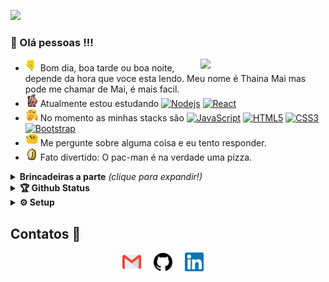 <p align="left">
  <img src="https://user-images.githubusercontent.com/5679180/79618120-0daffb80-80be-11ea-819e-d2b0fa904d07.gif" width="27px">
</p>

### 👋 Olá pessoas !!!

<img align='right' src='https://user-images.githubusercontent.com/5713670/87202985-820dcb80-c2b6-11ea-9f56-7ec461c497c3.gif' width='200"'>

- <img alt="GIF" src="https://github.com/deut-erium/deut-erium/blob/master/assets/wave.gif?raw=1" width="20vw" /> Bom dia, boa tarde ou boa noite, depende da hora que voce esta lendo. Meu nome é Thaina Mai mas pode me chamar de Mai, é mais facil.
- <img alt="GIF" src="https://github.com/deut-erium/deut-erium/blob/master/assets/gandalf_parrot.gif?raw=1" width="20vw" /> Atualmente estou estudando 
[![Nodejs](https://img.shields.io/badge/-Nodejs-black?style=flat&logo=Node.js&link=https://github.com/mnagahama)](https://github.com/mnagahama) 
[![React](https://img.shields.io/badge/-React-black?style=flat&logo=react&link=https://github.com/mnagahama)](https://github.com/mnagahama) 
- <img alt="GIF" src="https://github.com/deut-erium/deut-erium/blob/master/assets/hmm.gif?raw=1" width="20vw" /> No momento as minhas stacks são
[![JavaScript](https://img.shields.io/badge/-JavaScript-black?style=flat&logo=javascript&link=https://github.com/mnagahama)](https://github.com/mnagahama) 
[![HTML5](https://img.shields.io/badge/-HTML5-E34F26?style=flat&logo=html5&logoColor=white&link=https:https://github.com/mnagahama)](https://github.com/mnagahama) 
[![CSS3](https://img.shields.io/badge/-CSS3-1572B6?style=flat&logo=css3&link=https://github.com/mnagahama)](https://github.com/mnagahama) 
[![Bootstrap](https://img.shields.io/badge/-Bootstrap-563D7C?style=flat&logo=bootstrap&link=https://github.com/mnagahama)](https://github.com/mnagahama) 
- <img alt="GIF" src="https://github.com/deut-erium/deut-erium/blob/master/assets/happy.gif?raw=1" width="20vw" /> Me pergunte sobre alguma coisa e eu tento responder. 
- <img alt="GIF" src="https://github.com/deut-erium/deut-erium/blob/master/assets/coin.gif?raw=1" width="20vw" /> Fato divertido: O pac-man é na verdade uma pizza.

<details>
<summary> <b>Brincadeiras a parte</b> <i>(clique para expandir!)</i> </summary>
<br>
Algumas curiosidades
<ul>
 <li> Sou formada em engenharia da computação</a> </li>
 <li> Gosto de aprender novas stacks, demoro um pouco para aprender mas o importante é tentar</li>
 <li> No momento estou entre front-end ou desenvolver jogos</li>
</ul>
</details>

<details>	
  <summary><b>🏆 Github Status</b></summary>

<img height="180em" src="https://github-readme-stats.vercel.app/api?username=mnagahama&show_icons=true&theme=tokyonight" />
<img height="180em" src="https://github-readme-stats.vercel.app/api/top-langs/?username=mnagahama&exclude_repo=KNN-Image-Classification&show_icons=true&hide_border=false&layout=compact&langs_count=8"/>

</details>

<details>	
  <br />
  <summary><b>⚙️ Setup </b></summary>
  	<ul>
  	    <li><b>OS:</b> Windows 10 (transitando para o Ubuntu 18.04)</li>
	    <li><b>Notebook: </b> Dell g3(i5)</li>
  	    <li><b>Browser: </b> Google Chrome</li>
	    <li><b>Code Editor:</b> VSCode</li>
	</ul>	
</details>

##  Contatos :speech_balloon:
<p align="center">
 <a href="mailto:mnagahama21@gmail.com"><img src="https://github.com/deut-erium/deut-erium/blob/master/assets/gmail.svg" width="30px" alt="mail"></a> &nbsp; &nbsp;
 <a href="https://github.com/mnagahama"><img src="https://github.com/deut-erium/deut-erium/blob/master/assets/github.svg" width="30px" alt="mail"></a> &nbsp; &nbsp;
 <a href="https://www.linkedin.com/in/thaina-mai-179626162/"><img src="https://github.com/deut-erium/deut-erium/blob/master/assets/linkedin.svg" width="30px" alt="LinkedIn"></a> &nbsp; &nbsp;
</p>
